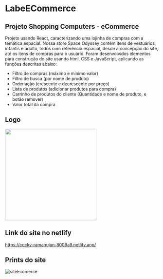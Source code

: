 # LabeECommerce

## Projeto Shopping Computers - eCommerce

Projeto usando React, caracterizando uma lojinha de compras com a temática espacial. Nossa store Space Odyssey contém itens de vestuários infantis e adulto, todos com referência espacial, desde a concepção do site, até os itens de compras para o usuário. 
Foram desenvolvidos elementos para construção do site usando html, CSS e JavaScript, aplicando as funções descritas abaixo:

* Filtro de compras (máximo e mínimo valor)
* Filtro de busca (por nome de produto)
* Ordenação (crescente e decrescente por preço)
* Lista de produtos (adicionar produtos para compra)
* Carrinho de produtos do cliente (Quantidade e nome de produto, e botão remover)
* Valor total da compra

## Logo
<img width="300" src="https://recursos.hippieartesanatos.com/i/sd/conex.png"/>

## Link do site no netlify

https://cocky-ramanujan-8009a9.netlify.app/

## Prints do site

![siteEcomerce](https://user-images.githubusercontent.com/72119120/153770425-17729de2-e7de-42e0-bf64-326759fba812.PNG)


